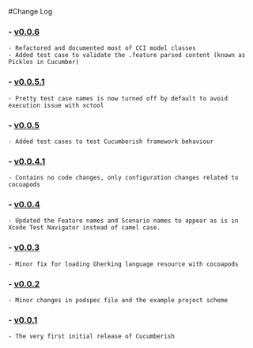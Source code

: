 #Change Log

### - [v0.0.6](https://github.com/Ahmed-Ali/Cucumberish/releases/tag/v0.0.6)
    - Refactored and documented most of CCI model classes
    - Added test case to validate the .feature parsed content (known as Pickles in Cucumber)
    
### - [v0.0.5.1](https://github.com/Ahmed-Ali/Cucumberish/releases/tag/v0.0.5.1)
    - Pretty test case names is now turned off by default to avoid execution issue with xctool
### - [v0.0.5](https://github.com/Ahmed-Ali/Cucumberish/releases/tag/v0.0.5)
    - Added test cases to test Cucumberish framework behaviour
### - [v0.0.4.1](https://github.com/Ahmed-Ali/Cucumberish/releases/tag/v0.0.4.1)
    - Contains no code changes, only configuration changes related to cocoapods   
### - [v0.0.4](https://github.com/Ahmed-Ali/Cucumberish/releases/tag/v0.0.4)
    - Updated the Feature names and Scenario names to appear as is in Xcode Test Navigator instead of camel case.
### - [v0.0.3](https://github.com/Ahmed-Ali/Cucumberish/releases/tag/v0.0.3)
    - Minor fix for loading Gherking language resource with cocoapods
### - [v0.0.2](https://github.com/Ahmed-Ali/Cucumberish/releases/tag/v0.0.2)
    - Minor changes in podspec file and the example project scheme
### - [v0.0.1](https://github.com/Ahmed-Ali/Cucumberish/releases/tag/v0.0.1) 
	- The very first initial release of Cucumberish
